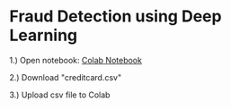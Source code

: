# Fraud Detection using Deep Learning

1.) Open notebook:
[Colab Notebook](https://colab.research.google.com/github/ldselvera/Fraud_Detection_Deep_Learning/blob/main/Fraud_Detection.ipynb)

2.) Download "creditcard.csv"

3.) Upload csv file to Colab
